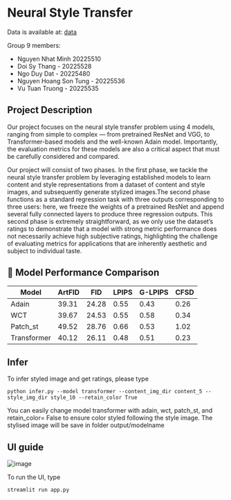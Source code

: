 # Neural Style Transfer
Data is available at: [data](https://github.com/victorkitov/style-transfer-dataset)

Group 9 members:
- Nguyen Nhat Minh 20225510
- Doi Sy Thang - 20225528
- Ngo Duy Dat - 20225480
- Nguyen Hoang Son Tung - 20225536
- Vu Tuan Truong - 20225535

## Project Description

Our project focuses on the neural style transfer problem using 4 models, ranging from simple to complex 
— from pretrained ResNet and VGG, to Transformer-based models and the well-known Adain model. 
Importantly, the evaluation metrics for these models are also a critical aspect that must be carefully 
considered and compared.


Our project will consist of two phases. In the first phase, we tackle the neural style transfer
problem by leveraging established models to learn content and style representations from a dataset
of content and style images, and subsequently generate stylized images.The second phase
functions as a standard regression task with three outputs corresponding to three users: here, we
freeze the weights of a pretrained ResNet and append several fully connected layers to produce
three regression outputs. This second phase is extremely straightforward, as we only use the
dataset’s ratings to demonstrate that a model with strong metric performance does not necessarily
achieve high subjective ratings, highlighting the challenge of evaluating metrics for applications
that are inherently aesthetic and subject to individual taste.

## 🧪 Model Performance Comparison

| Model       | ArtFID   |   FID   | LPIPS  | G-LPIPS |  CFSD  |
|-------------|----------|---------|--------|---------|--------|
| Adain       |  39.31   |  24.28  | 0.55   | 0.43    |  0.26  |
| WCT         |  39.67   |  24.53  | 0.55   | 0.58    |  0.34  |
| Patch_st    |  49.52   |  28.76  | 0.66   | 0.53    |  1.02  |
| Transformer |  40.12   |  26.11  | 0.48   | 0.51    |  0.23  |

## Infer
To infer styled image and get ratings, please type
```
python infer.py --model transformer --content_img_dir content_5 --style_img_dir style_10 --retain_color True
```
You can easily change model transformer with adain, wct, patch_st, and retain_color= False to ensure
color styled following the style image. The stylised image will be save in folder output/modelname
## UI guide


![image](https://github.com/user-attachments/assets/2d55fc14-712b-49d7-8c4b-753f2b033028)


To run the UI, type 
```
streamlit run app.py
```
